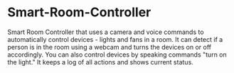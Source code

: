 # Smart-Room-Controller
Smart Room Controller that uses a camera and voice commands to automatically control devices - lights and fans in a room. It can detect if a person is in the room using a webcam and turns the devices on or off accordingly. You can also control devices by speaking commands "turn on the light." It keeps a log of all actions and shows current status.

